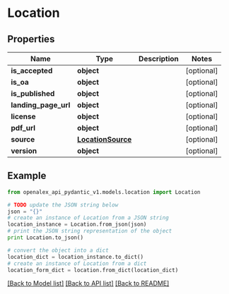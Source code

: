 # Location


## Properties
Name | Type | Description | Notes
------------ | ------------- | ------------- | -------------
**is_accepted** | **object** |  | [optional] 
**is_oa** | **object** |  | [optional] 
**is_published** | **object** |  | [optional] 
**landing_page_url** | **object** |  | [optional] 
**license** | **object** |  | [optional] 
**pdf_url** | **object** |  | [optional] 
**source** | [**LocationSource**](LocationSource.md) |  | [optional] 
**version** | **object** |  | [optional] 

## Example

```python
from openalex_api_pydantic_v1.models.location import Location

# TODO update the JSON string below
json = "{}"
# create an instance of Location from a JSON string
location_instance = Location.from_json(json)
# print the JSON string representation of the object
print Location.to_json()

# convert the object into a dict
location_dict = location_instance.to_dict()
# create an instance of Location from a dict
location_form_dict = location.from_dict(location_dict)
```
[[Back to Model list]](../README.md#documentation-for-models) [[Back to API list]](../README.md#documentation-for-api-endpoints) [[Back to README]](../README.md)


